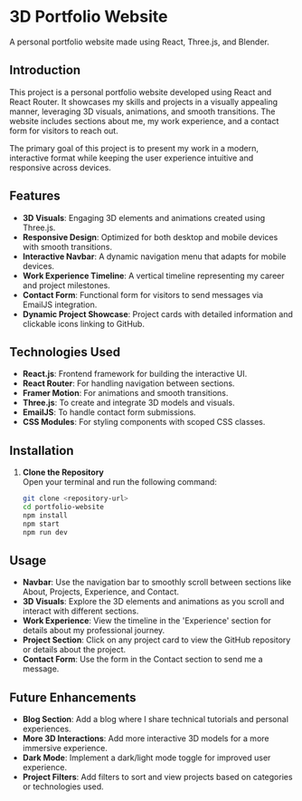 # 3D Portfolio Website

A personal portfolio website made using React, Three.js, and Blender.

## Introduction
This project is a personal portfolio website developed using React and React Router. It showcases my skills and projects in a visually appealing manner, leveraging 3D visuals, animations, and smooth transitions. The website includes sections about me, my work experience, and a contact form for visitors to reach out.

The primary goal of this project is to present my work in a modern, interactive format while keeping the user experience intuitive and responsive across devices.

## Features
- **3D Visuals**: Engaging 3D elements and animations created using Three.js.
- **Responsive Design**: Optimized for both desktop and mobile devices with smooth transitions.
- **Interactive Navbar**: A dynamic navigation menu that adapts for mobile devices.
- **Work Experience Timeline**: A vertical timeline representing my career and project milestones.
- **Contact Form**: Functional form for visitors to send messages via EmailJS integration.
- **Dynamic Project Showcase**: Project cards with detailed information and clickable icons linking to GitHub.

## Technologies Used
- **React.js**: Frontend framework for building the interactive UI.
- **React Router**: For handling navigation between sections.
- **Framer Motion**: For animations and smooth transitions.
- **Three.js**: To create and integrate 3D models and visuals.
- **EmailJS**: To handle contact form submissions.
- **CSS Modules**: For styling components with scoped CSS classes.

## Installation
1. **Clone the Repository**  
   Open your terminal and run the following command:
   ```bash
   git clone <repository-url>
   cd portfolio-website
   npm install
   npm start
   npm run dev


## Usage
- **Navbar**: Use the navigation bar to smoothly scroll between sections like About, Projects, Experience, and Contact.
- **3D Visuals**: Explore the 3D elements and animations as you scroll and interact with different sections.
- **Work Experience**: View the timeline in the 'Experience' section for details about my professional journey.
- **Project Section**: Click on any project card to view the GitHub repository or details about the project.
- **Contact Form**: Use the form in the Contact section to send me a message.

## Future Enhancements
- **Blog Section**: Add a blog where I share technical tutorials and personal experiences.
- **More 3D Interactions**: Add more interactive 3D models for a more immersive experience.
- **Dark Mode**: Implement a dark/light mode toggle for improved user experience.
- **Project Filters**: Add filters to sort and view projects based on categories or technologies used.

